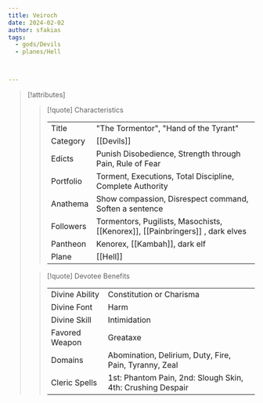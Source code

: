 ```yaml
---
title: Veiroch
date: 2024-02-02
author: sfakias
tags:
  - gods/Devils
  - planes/Hell



---
```

> [!attributes]
> 
> > [!quote] Characteristics
> >
> > | | |
> > | --- | --- |
> > | Title |  "The Tormentor", "Hand of the Tyrant" |
> > | Category |  [[Devils]] |
> > | Edicts |  Punish Disobedience, Strength through Pain, Rule of Fear |
> > | Portfolio |  Torment, Executions, Total Discipline, Complete Authority |
> > | Anathema |  Show compassion, Disrespect command, Soften a sentence |
> > | Followers |  Tormentors, Pugilists, Masochists, [[Kenorex]], [[Painbringers]] , dark elves |
> > | Pantheon |  Kenorex, [[Kambah]], dark elf |
> > | Plane |  [[Hell]] |
>
> > [!quote] Devotee Benefits
> > 
> > | | |
> > | --- | --- |
> > | Divine Ability |  Constitution or Charisma |
> > | Divine Font |  Harm |
> > | Divine Skill |  Intimidation |
> > | Favored Weapon |  Greataxe |
> > | Domains |  Abomination, Delirium, Duty, Fire, Pain, Tyranny, Zeal |
> > | Cleric Spells |  1st: Phantom Pain, 2nd: Slough Skin, 4th: Crushing Despair |
